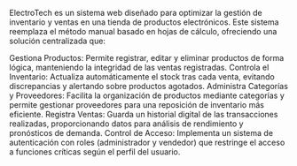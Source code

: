 ElectroTech es un sistema web diseñado para optimizar la gestión de inventario y ventas en una tienda de productos electrónicos. Este sistema reemplaza el método manual basado en hojas de cálculo, ofreciendo una solución centralizada que:

Gestiona Productos: Permite registrar, editar y eliminar productos de forma lógica, manteniendo la integridad de las ventas registradas.
Controla el Inventario: Actualiza automáticamente el stock tras cada venta, evitando discrepancias y alertando sobre productos agotados.
Administra Categorías y Proveedores: Facilita la organización de productos mediante categorías y permite gestionar proveedores para una reposición de inventario más eficiente.
Registra Ventas: Guarda un historial digital de las transacciones realizadas, proporcionando datos para análisis de rendimiento y pronósticos de demanda.
Control de Acceso: Implementa un sistema de autenticación con roles (administrador y vendedor) que restringe el acceso a funciones críticas según el perfil del usuario.
